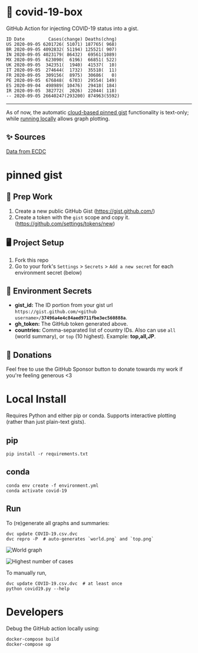 # 🏥 covid-19-box

GitHub Action for injecting COVID-19 status into a gist.

```
ID Date         Cases(change) Deaths(chng)
US 2020-09-05 6201726( 51071) 187765( 968)
BR 2020-09-05 4092832( 51194) 125521( 907)
IN 2020-09-05 4023179( 86432)  69561(1089)
MX 2020-09-05  623090(  6196)  66851( 522)
UK 2020-09-05  342351(  1940)  41537(  10)
IT 2020-09-05  274644(  1732)  35518(  11)
FR 2020-09-05  309156(  8975)  30686(   0)
PE 2020-09-05  676848(  6703)  29554( 149)
ES 2020-09-04  498989( 10476)  29418( 184)
IR 2020-09-05  382772(  2026)  22044( 118)
-- 2020-09-05 26640247(293200) 874963(5592)
```

---

As of now, the automatic [cloud-based pinned gist](#pinned-gist) functionality is text-only;
while [running locally](#local-install) allows graph plotting.

## ✨ Sources

[Data from ECDC](https://www.ecdc.europa.eu/en/publications-data/download-todays-data-geographic-distribution-covid-19-cases-worldwide)

# pinned gist

## 🎒 Prep Work
1. Create a new public GitHub Gist (https://gist.github.com/)
1. Create a token with the `gist` scope and copy it. (https://github.com/settings/tokens/new)

## 🖥 Project Setup
1. Fork this repo
1. Go to your fork's `Settings` > `Secrets` > `Add a new secret` for each environment secret (below)

## 🤫 Environment Secrets
- **gist_id:** The ID portion from your gist url `https://gist.github.com/<github username>/`**`37496a4e4c84aed9711fbe3ec560888a`**.
- **gh_token:** The GitHub token generated above.
- **countries:** Comma-separated list of country IDs. Also can use `all` (world summary), or `top` (10 highest). Example: **top,all,JP**.

## 💸 Donations

Feel free to use the GitHub Sponsor button to donate towards my work if you're feeling generous <3

# Local Install

Requires Python and either pip or conda. Supports interactive plotting (rather than just plain-text gists).

## pip

```
pip install -r requirements.txt
```

## conda

```
conda env create -f environment.yml
conda activate covid-19
```

## Run

To (re)generate all graphs and summaries:

```
dvc update COVID-19.csv.dvc
dvc repro -P  # auto-generates `world.png` and `top.png`
```

![World graph](world.png)

![Highest number of cases](top.png)

To manually run,

```
dvc update COVID-19.csv.dvc  # at least once
python covid19.py --help
```

# Developers

Debug the GitHub action locally using:

```
docker-compose build
docker-compose up
```
